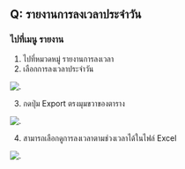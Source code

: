 ## Q: รายงานการลงเวลาประจำวัน

### ไปที่เมนู รายงาน

1.  ไปที่หมวดหมู่ รายงานการลงเวลา
2.  เลือกการลงเวลาประจำวัน

![.](/img/manual/faq/32.jpg)

3.  กดปุ่ม Export ตรงมุมขวาของตาราง

![.](/img/manual/faq/32_1.jpg)

4.  สามารถเลือกดูการลงเวลาตามช่วงเวลาได้ในไฟล์ Excel

![.](/img/manual/faq/32_2.jpg)
